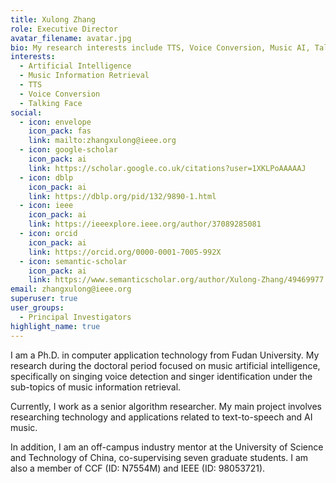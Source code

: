 ```yaml
---
title: Xulong Zhang
role: Executive Director
avatar_filename: avatar.jpg
bio: My research interests include TTS, Voice Conversion, Music AI, Talking Face.
interests:
  - Artificial Intelligence
  - Music Information Retrieval
  - TTS
  - Voice Conversion
  - Talking Face
social:
  - icon: envelope
    icon_pack: fas
    link: mailto:zhangxulong@ieee.org
  - icon: google-scholar
    icon_pack: ai
    link: https://scholar.google.co.uk/citations?user=1XKLPoAAAAAJ
  - icon: dblp
    icon_pack: ai
    link: https://dblp.org/pid/132/9890-1.html
  - icon: ieee
    icon_pack: ai
    link: https://ieeexplore.ieee.org/author/37089285081
  - icon: orcid
    icon_pack: ai
    link: https://orcid.org/0000-0001-7005-992X
  - icon: semantic-scholar
    icon_pack: ai
    link: https://www.semanticscholar.org/author/Xulong-Zhang/49469977
email: zhangxulong@ieee.org
superuser: true
user_groups:
  - Principal Investigators
highlight_name: true
---
```


I am a Ph.D. in computer application technology from Fudan University. My research during the doctoral period focused on music artificial intelligence, specifically on singing voice detection and singer identification under the sub-topics of music information retrieval.

Currently, I work as a senior algorithm researcher. My main project involves researching technology and applications related to text-to-speech and AI music.

In addition, I am an off-campus industry mentor at the University of Science and Technology of China, co-supervising seven graduate students. I am also a member of CCF (ID: N7554M) and IEEE (ID: 98053721).